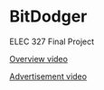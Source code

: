 # BitDodger
ELEC 327 Final Project

[Overview video](https://youtu.be/Oasd2HPRTC4)


[Advertisement video](https://youtu.be/2ufCKjMRlv4)
